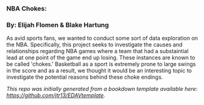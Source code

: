 
### NBA Chokes:

### By: Elijah Flomen & Blake Hartung

As avid sports fans, we wanted to conduct some sort of data exploration on the NBA. Specifically, this project seeks to investigate the causes and relationships regarding NBA games where a team that had a substaintial lead at one point of the game end up losing. These instances are known to be called 'chokes.' Basketball as a sport is extremely prone to large swings in the score and as a result, we thought it would be an interesting topic to investigate the potential reasons behind these choke endings.  

*This repo was initially generated from a bookdown template available here: https://github.com/jtr13/EDAVtemplate.*	




